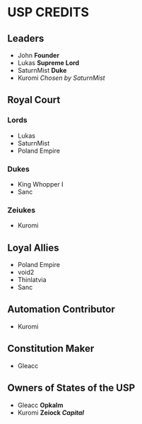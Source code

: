 # USP CREDITS

## Leaders
- John **Founder**
- Lukas **Supreme Lord**
- SaturnMist **Duke**
- Kuromi *Chosen by SaturnMist*

## Royal Court
### Lords
- Lukas
- SaturnMist
- Poland Empire

### Dukes
- King Whopper I
- Sanc

### Zeiukes
- Kuromi

## Loyal Allies
- Poland Empire
- void2
- Thinlatvia
- Sanc

## Automation Contributor
- Kuromi

## Constitution Maker
- Gleacc

## Owners of States of the USP
- Gleacc **Opkalm**
- Kuromi **Zeiock *Capital***
